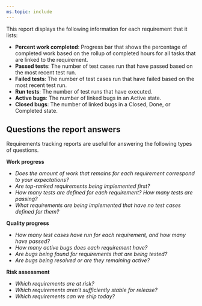 ```yaml
---
ms.topic: include
---
```


This report displays the following information for each requirement that it lists:

- **Percent work completed**: Progress bar that shows the percentage of completed work based on the rollup of completed hours for all tasks that are linked to the requirement.
- **Passed tests**: The number of test cases run that have passed based on the most recent test run.
- **Failed tests**: The number of test cases run that have failed based on the most recent test run.
- **Run tests**: The number of test runs that have executed.
- **Active bugs**: The number of linked bugs in an Active state.
- **Closed bugs**: The number of linked bugs in a Closed, Done, or Completed state.

## Questions the report answers

Requirements tracking reports are useful for answering the following types of questions.

**Work progress**

- _Does the amount of work that remains for each requirement correspond to your expectations?_
- _Are top-ranked requirements being implemented first?_
- _How many tests are defined for each requirement? How many tests are passing?_
- _What requirements are being implemented that have no test cases defined for them?_

**Quality progress**

- _How many test cases have run for each requirement, and how many have passed?_
- _How many active bugs does each requirement have?_
- _Are bugs being found for requirements that are being tested?_
- _Are bugs being resolved or are they remaining active?_

**Risk assessment**

- _Which requirements are at risk?_
- _Which requirements aren't sufficiently stable for release?_
- _Which requirements can we ship today?_
